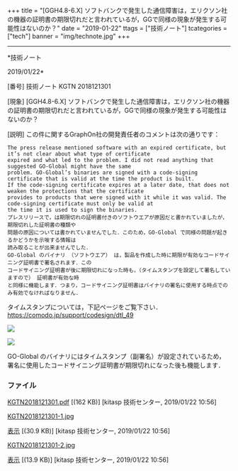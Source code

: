﻿+++
title = "[GGH4.8-6.X] ソフトバンクで発生した通信障害は，エリクソン社の機器の証明書の期限切れだと言われているが，GGで同様の現象が発生する可能性はないのか？"
date = "2019-01-22"
ttags = ["技術ノート"]
tcategories = ["tech"]
banner = "img/technote.jpg"
+++

-----------------------------------------------------------------------------------------------------------------------------

*技術ノート

2019/01/22*


[番号]
技術ノート KGTN 2018121301

[現象]
[GGH4.8-6.X]
ソフトバンクで発生した通信障害は，エリクソン社の機器の証明書の期限切れだと言われているが，GGで同様の現象が発生する可能性はないのか？

[説明]
この件に関するGraphOn社の開発責任者のコメントは次の通りです：

    The press release mentioned software with an expired certificate, but it’s not clear about what type of certificate
    expired and what led to the problem. I did not read anything that suggested GO-Global might have the same
    problem. GO-Global’s binaries are signed with a code-signing certificate that is valid at the time the product is built.
    If the code-signing certificate expires at a later date, that does not weaken the protections that the certificate
    provides to products that were signed with it while it was valid. The code-signing certificate must only be valid at
    the time it is used to sign the binaries.
    プレスリリースで，は期限切れの証明書付きのソフトウエアが原因だと書かれていましたが，期限切れした証明書の種類や
    問題の原因については書かれていませんでした．このため，GO-Global で同様の問題が起きるかどうかを示唆する情報は
    読み取ることが出来ませんでした．
    GO-Global のバイナリ （ソフトウエア） は，製品を作成した時に期限が有効なコードサイニング証明書で署名されます．この
    コードサイニング証明書が後に期限切れになった時も，（タイムスタンプを設定して署名していますので） 証明書が有効な時
    と同様に機能します．つまり，コードサイニング証明書はバイナリの署名に使用する時点でのみ有効でなければなりません．

タイムスタンプについては，下記ページをご覧下さい．
<https://comodo.jp/support/codesign/dtl_49>

![](http://techreport.kitasp.net/attachments/download/4231/KGTN2018121301-1.jpg)

![](http://techreport.kitasp.net/attachments/download/4232/KGTN2018121301-2.jpg)

GO-Global
のバイナリにはタイムスタンプ（副署名）が設定されているため，署名に使用したコードサイニング証明書が期限切れになった後も機能します．


### ファイル

 
 


[KGTN2018121301.pdf](http://techreport.kitasp.net/attachments/download/4230/KGTN2018121301.pdf)
 [(162 KB)] [kitasp 技術センター, 2019/01/22
10:56]

[KGTN2018121301-1.jpg](http://techreport.kitasp.net/attachments/download/4231/KGTN2018121301-1.jpg)

[表示](http://techreport.kitasp.net/attachments/4231/KGTN2018121301-1.jpg "表示")
 [(30.9 KB)] [kitasp 技術センター, 2019/01/22
10:56]

[KGTN2018121301-2.jpg](http://techreport.kitasp.net/attachments/download/4232/KGTN2018121301-2.jpg)

[表示](http://techreport.kitasp.net/attachments/4232/KGTN2018121301-2.jpg "表示")
 [(13.9 KB)] [kitasp 技術センター, 2019/01/22
10:56]


 


 

